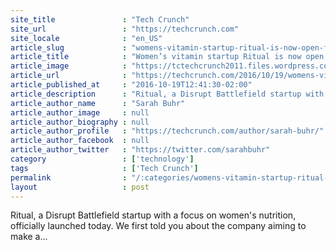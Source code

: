 ```yaml
---
site_title               : "Tech Crunch"
site_url                 : "https://techcrunch.com"
site_locale              : "en_US"
article_slug             : "womens-vitamin-startup-ritual-is-now-open-for-orders-with-s3-5-million-more-from-investors"
article_title            : "Women’s vitamin startup Ritual is now open for orders, with $3.5 million more from investors"
article_image            : "https://tctechcrunch2011.files.wordpress.com/2016/10/packaging.jpg?w=764&h=400&crop=1"
article_url              : "https://techcrunch.com/2016/10/19/womens-vitamin-startup-ritual-is-now-open-for-orders-with-3-5-million-more-from-investors/"
article_published_at     : "2016-10-19T12:41:30-02:00"
article_description      : "Ritual, a Disrupt Battlefield startup with a focus on women's nutrition, officially launched today. We first told you about the company aiming to make a..."
article_author_name      : "Sarah Buhr"
article_author_image     : null
article_author_biography : null
article_author_profile   : "https://techcrunch.com/author/sarah-buhr/"
article_author_facebook  : null
article_author_twitter   : "https://twitter.com/sarahbuhr"
category                 : ['technology']
tags                     : ['Tech Crunch']
permalink                : "/:categories/womens-vitamin-startup-ritual-is-now-open-for-orders-with-s3-5-million-more-from-investors/"
layout                   : post
---
```


Ritual, a Disrupt Battlefield startup with a focus on women's nutrition, officially launched today. We first told you about the company aiming to make a...
